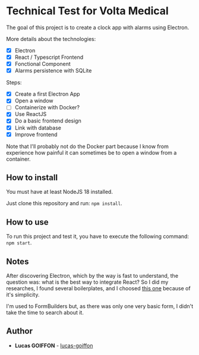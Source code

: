 # Technical Test for Volta Medical

The goal of this project is to create a clock app with alarms using Electron.

More details about the technologies:
- [x] Electron
- [x] React / Typescript Frontend
- [x] Fonctional Component
- [x] Alarms persistence with SQLite

Steps:
- [x] Create a first Electron App
- [x] Open a window
- [ ] Containerize with Docker?
- [x] Use ReactJS
- [x] Do a basic frontend design
- [x] Link with database
- [x] Improve frontend

Note that I'll probably not do the Docker part because I know from experience how painful it can sometimes be to open a window from a container.

## How to install

You must have at least NodeJS 18 installed.

Just clone this repository and run: ````npm install````.

## How to use

To run this project and test it, you have to execute the following command: ````npm start````.

## Notes

After discovering Electron, which by the way is fast to understand, the question was: what is the best way to integrate React?
So I did my researches, I found several boilerplates, and I choosed [this one](https://github.com/electron-react-boilerplate/electron-react-boilerplate) because of it's simplicity.

I'm used to FormBuilders but, as there was only one very basic form, I didn't take the time to search about it.

## Author
* **Lucas GOIFFON** - [lucas-goiffon](https://lucas-goiffon.eu/)